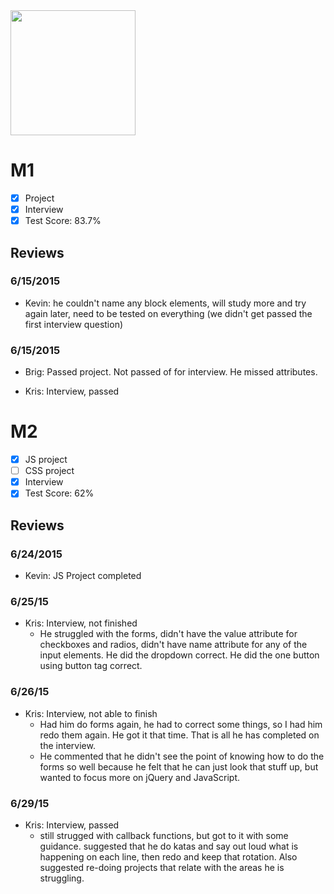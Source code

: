 <img width="200px" src="https://lh6.googleusercontent.com/-lRFLuCZ83qk/VXZxtXriRpI/AAAAAAAAJCY/unGAO3MRkDo/s324-no/will.jpg">

# M1

- [x] Project 
- [x] Interview
- [x] Test Score: 83.7%

## Reviews

### 6/15/2015

- Kevin: he couldn't name any block elements, will study more and try again later, need to be tested on everything (we didn't get passed the first interview question)

### 6/15/2015
- Brig: Passed project. Not passed of for interview. He missed attributes.

- Kris: Interview, passed

# M2

- [x] JS project
- [ ] CSS project
- [x] Interview
- [x] Test Score: 62%

## Reviews

### 6/24/2015

- Kevin: JS Project completed

### 6/25/15
- Kris: Interview, not finished
  - He struggled with the forms, didn't have the value attribute for checkboxes and radios, didn't have name attribute for any of the input elements. He did the dropdown correct. He did the one button using button tag correct.

### 6/26/15
- Kris: Interview, not able to finish
  - Had him do forms again, he had to correct some things, so I had him redo them again. He got it that time. That is all he has completed on the interview. 
  - He commented that he didn't see the point of knowing how to do the forms so well because he felt that he can just look that stuff up, but wanted to focus more on jQuery and JavaScript. 

### 6/29/15
- Kris: Interview, passed
  - still strugged with callback functions, but got to it with some guidance. suggested that he do katas and say out loud what is happening on each line, then redo and keep that rotation. Also suggested re-doing projects that relate with the areas he is struggling. 
